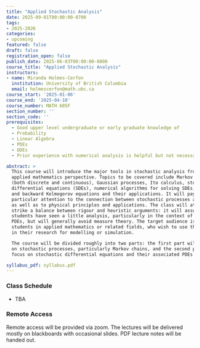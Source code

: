 ```yaml
---
title: "Applied Stochastic Analysis"
date: 2025-09-01T00:00:00-0700
tags:
- 2025-2026
categories:
- upcoming
featured: false
draft: false
registration_open: false
publish_date: 2025-06-03T00:00:00-0800
course_title: "Applied Stochastic Analysis"
instructors:
- name: Miranda Holmes-Cerfon
  institution: University of British Columbia
  email: holmescerfon@math.ubc.ca
course_start: '2025-01-06'
course_end: '2025-04-10'
course_number: MATH 605F
section_number: ''
section_code: ''
prerequisites:
  - Good upper level undergraduate or early graduate knowledge of
  - Probability
  - Linear Algebra
  - PDEs
  - ODEs
  - Prior experience with numerical analysis is helpful but not necessary

abstract: >
  This course will introduce the major tools in stochastic analysis from an
  applied mathematics perspective. Topics to be covered include Markov chains
  (both discrete and continuous), Gaussian processes, Ito calculus, stochastic
  differential equations (SDEs), numerical algorithms for solving SDEs, forward
  and backward Kolmogorov equations and their applications. It will pay
  particular attention to the connection between stochastic processes and PDEs,
  as well as to physical principles and applications. The class will attempt to
  strike a balance between rigour and heuristic arguments: it will assume that
  students have seen a little analysis, particularly in the context of studying
  PDEs, but will generally avoid measure theory. The target audience is graduate
  students in applied mathematics or related fields, who wish to use these tools
  in their research for modelling or simulation. 

  The course will be divided roughly into two parts: the first part will focus
  on stochastic processes, particularly Markov chains, and the second part will
  focus on stochastic differential equations and their associated PDEs.

syllabus_pdf: syllabus.pdf
---
```



### Class Schedule
  * TBA

### Remote Access
Remote access will be provided via zoom. The lectures will be delivered mostly
on blackboards with occasional slides. PDF lecture notes will be handed out.
